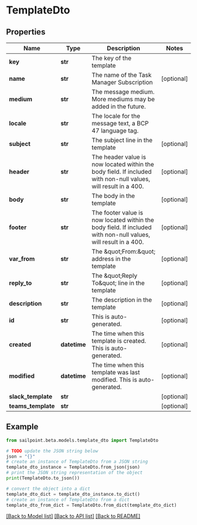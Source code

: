 # TemplateDto


## Properties

Name | Type | Description | Notes
------------ | ------------- | ------------- | -------------
**key** | **str** | The key of the template | 
**name** | **str** | The name of the Task Manager Subscription | [optional] 
**medium** | **str** | The message medium. More mediums may be added in the future. | 
**locale** | **str** | The locale for the message text, a BCP 47 language tag. | 
**subject** | **str** | The subject line in the template | [optional] 
**header** | **str** | The header value is now located within the body field. If included with non-null values, will result in a 400. | [optional] 
**body** | **str** | The body in the template | [optional] 
**footer** | **str** | The footer value is now located within the body field. If included with non-null values, will result in a 400. | [optional] 
**var_from** | **str** | The \&quot;From:\&quot; address in the template | [optional] 
**reply_to** | **str** | The \&quot;Reply To\&quot; line in the template | [optional] 
**description** | **str** | The description in the template | [optional] 
**id** | **str** | This is auto-generated. | [optional] 
**created** | **datetime** | The time when this template is created. This is auto-generated. | [optional] 
**modified** | **datetime** | The time when this template was last modified. This is auto-generated. | [optional] 
**slack_template** | **str** |  | [optional] 
**teams_template** | **str** |  | [optional] 

## Example

```python
from sailpoint.beta.models.template_dto import TemplateDto

# TODO update the JSON string below
json = "{}"
# create an instance of TemplateDto from a JSON string
template_dto_instance = TemplateDto.from_json(json)
# print the JSON string representation of the object
print(TemplateDto.to_json())

# convert the object into a dict
template_dto_dict = template_dto_instance.to_dict()
# create an instance of TemplateDto from a dict
template_dto_from_dict = TemplateDto.from_dict(template_dto_dict)
```
[[Back to Model list]](../README.md#documentation-for-models) [[Back to API list]](../README.md#documentation-for-api-endpoints) [[Back to README]](../README.md)



